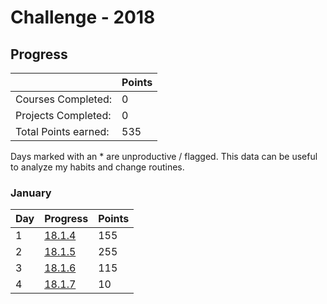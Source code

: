 # Challenge - 2018

## Progress

|  | Points |
|-                     |-    |
| Courses Completed:   | 0   |
| Projects Completed:  | 0   |
| Total Points earned: | 535 |

Days marked with an * are unproductive / flagged. 
This data can be useful to analyze my habits and change routines.

### January

| Day | Progress | Points |
|---------|-------|--|
| 1 | [18.1.4](./log/2018/jan/18.1.4.md) | 155 |
| 2 | [18.1.5](./log/2018/jan/18.1.5.md) | 255 |
| 3 | [18.1.6](./log/2018/jan/18.1.6.md) | 115 |
| 4 | [18.1.7](./log/2018/jan/18.1.7.md) | 10 |
